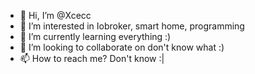 - 👋 Hi, I’m @Xcecc
- 👀 I’m interested in Iobroker, smart home, programming
- 🌱 I’m currently learning everything :) 
- 💞️ I’m looking to collaborate on don't know what :) 
- 📫 How to reach me? Don't know :|
